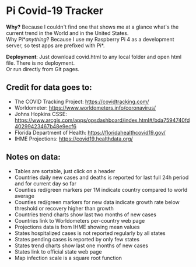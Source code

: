 # Pi Covid-19 Tracker

**Why?** Because I couldn't find one that shows me at a glance what's the current trend in the World and in the United States.  
Why Pi\**anything*? Because I use my Raspberry Pi 4 as a development server, so test apps are prefixed with Pi\*.  

**Deployment**: Just download covid.html to any local folder and open html file. There is no deployment.  
Or run directly from Git pages.  

## Credit for data goes to:

- The COVID Tracking Project: <https://covidtracking.com/>
- Worldometer: <https://www.worldometers.info/coronavirus/>
- Johns Hopkins CSSE: <https://www.arcgis.com/apps/opsdashboard/index.html#/bda7594740fd40299423467b48e9ecf6>
- Florida Department of Health: <https://floridahealthcovid19.gov/>
- IHME Projections: <https://covid19.healthdata.org/>

## Notes on data:

- Tables are sortable, just click on a header
- Countries daily new cases and deaths is reported for last full 24h period and for current day so far
- Counties red/green markers per 1M indicate country compared to world average
- Counties red/green markers for new data indicate growth rate below threshold or recovery higher than growth
- Countries trend charts show last two months of new cases
- Countries link to Worldometers per-country web page
- Projections data is from IHME showing mean values
- States hospitalized cases is not reported regularly by all states
- States pending cases is reported by only few states
- States trend charts show last one months of new cases
- States link to official state web page        
- Map infection scale is a square root function
